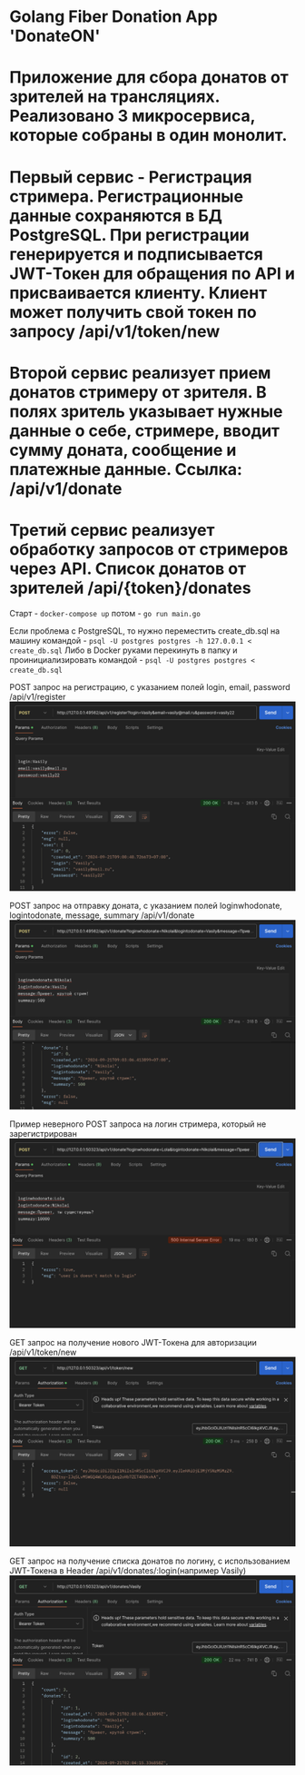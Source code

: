 # Golang Fiber Donation App 'DonateON'

# Приложение для сбора донатов от зрителей на трансляциях. Реализовано 3 микросервиса, которые собраны в один монолит.
# Первый сервис - Регистрация стримера. Регистрационные данные сохраняются в БД PostgreSQL. При регистрации генерируется и подписывается JWT-Токен для обращения по API и присваивается клиенту. Клиент может получить свой токен по запросу /api/v1/token/new
# Второй сервис реализует прием донатов стримеру от зрителя. В полях зритель указывает нужные данные о себе, стримере, вводит сумму доната, сообщение и платежные данные. Ссылка: /api/v1/donate
# Третий сервис реализует обработку запросов от стримеров через API. Список донатов от зрителей /api/{token}/donates 

Старт - `docker-compose up` потом - `go run main.go`

Если проблема с PostgreSQL, то нужно переместить create_db.sql на машину командой - `psql -U postgres postgres -h 127.0.0.1 < create_db.sql`
Либо в Docker руками перекинуть в папку и проинициализировать командой - `psql -U postgres postgres < create_db.sql`

POST запрос на регистрацию, с указанием полей login, email, password /api/v1/register
![Alt text](prew/register.png?raw=true "Register")

POST запрос на отправку доната, с указанием полей loginwhodonate, logintodonate, message, summary /api/v1/donate
![Alt text](prew/donate.png?raw=true "Donate")

Пример неверного POST запроса на логин стримера, который не зарегистрирован
![Alt text](prew/donatenotvalidlogin.png?raw=true "DonateNotValid")

GET запрос на получение нового JWT-Токена для авторизации /api/v1/token/new
![Alt text](prew/new:token.png?raw=true "NewToken")

GET запрос на получение списка донатов по логину, с использованием JWT-Токена в Header /api/v1/donates/:login(например Vasily)
![Alt text](prew/donatesvalue.png?raw=true "Donates")